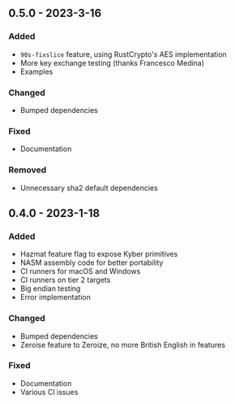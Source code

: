 ## 0.5.0 - 2023-3-16

### Added
 - `90s-fixslice` feature, using RustCrypto's AES implementation
 - More key exchange testing (thanks Francesco Medina)
 - Examples

### Changed
- Bumped dependencies

### Fixed
- Documentation

### Removed
 - Unnecessary sha2 default dependencies

## 0.4.0 - 2023-1-18

### Added
- Hazmat feature flag to expose Kyber primitives
- NASM assembly code for better portability
- CI runners for macOS and Windows
- CI runners on tier 2 targets
- Big endian testing
- Error implementation

### Changed
- Bumped dependencies
- Zeroise feature to Zeroize, no more British English in features 

### Fixed
- Documentation
- Various CI issues

